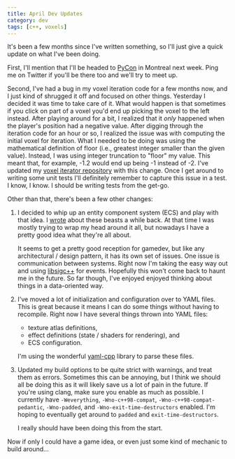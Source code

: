 ```yaml
---
title: April Dev Updates
category: dev
tags: [c++, voxels]
---
```


It's been a few months since I've written something, so I'll just give a quick update on what I've
been doing.

First, I'll mention that I'll be headed to [PyCon](https://us.pycon.org/2014/) in Montreal next
week. Ping me on Twitter if you'll be there too and we'll try to meet up.

Second, I've had a bug in my voxel iteration code for a few months now, and I just kind of shrugged
it off and focused on other things. Yesterday I decided it was time to take care of it. What would
happen is that sometimes if you click on part of a voxel you'd end up picking the voxel to the left
instead. After playing around for a bit, I realized that it _only_ happened when the player's
position had a negative value. After digging through the iteration code for an hour or so, I
realized the issue was with computing the initial voxel for iteration. What I needed to be doing was
using the mathematical definition of floor (i.e., greatest integer smaller than the given value).
Instead, I was using integer truncation to "floor" my value. This meant that, for example, -1.2
would end up being -1 instead of -2. I've updated my
[voxel iterator repository](//github.com/thegedge/voxel_iterator) with this change. Once I get
around to writing some unit tests I'll definitely remember to capture this issue in a test. I know,
I know. I should be writing tests from the get-go.

Other than that, there's been a few other changes:

1. I decided to whip up an entity component system (ECS) and play with that idea. I
   [wrote](/blog/2009-09-06-components-systems-subsystems-entities-collapses) about these beasts a
   while back. At that time I was mostly trying to wrap my head around it all, but nowadays I have a
   pretty good idea what they're all about.

   It seems to get a pretty good reception for gamedev, but like any architectural / design pattern,
   it has its own set of issues. One issue is communication between systems. Right now I'm taking
   the easy way out and using [libsigc++](https://developer.gnome.org/libsigc++/stable/) for events.
   Hopefully this won't come back to haunt me in the future. So far though, I've enjoyed enjoyed
   thinking about things in a data-oriented way.

2. I've moved a lot of initialization and configuration over to YAML files. This is great because it
   means I can do some things without having to recompile. Right now I have several things thrown
   into YAML files:

   - texture atlas definitions,
   - effect definitions (state / shaders for rendering), and
   - ECS configuration.

   I'm using the wonderful [yaml-cpp](https://code.google.com/p/yaml-cpp/) library to parse these
   files.

3. Updated my build options to be quite strict with warnings, and treat them as errors. Sometimes
   this can be annoying, but I think we should all be doing this as it will likely save us a lot of
   pain in the future. If you're using clang, make sure you enable as much as possible. I currently
   have `-Weverything`, `-Wno-c++98-compat`, `-Wno-c++98-compat-pedantic`, `-Wno-padded`, and
   `-Wno-exit-time-destructors` enabled. I'm hoping to eventually get around to `padded` and
   `exit-time-destructors`.

   I really should have been doing this from the start.

Now if only I could have a game idea, or even just some kind of mechanic to build around...
